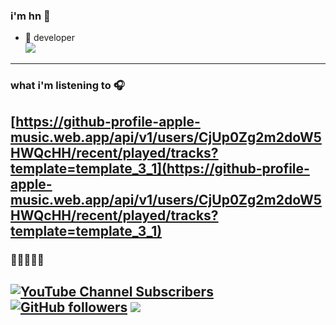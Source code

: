 ### i'm hn 👋

- 🌱 developer                  
![](https://komarev.com/ghpvc/?username=hnitch)
-----------------------------------------------------
### what i'm listening to 🎧
[https://github-profile-apple-music.web.app/api/v1/users/CjUp0Zg2m2doW5HWQcHH/recent/played/tracks?template=template_3_1](https://github-profile-apple-music.web.app/api/v1/users/CjUp0Zg2m2doW5HWQcHH/recent/played/tracks?template=template_3_1)
-----------------------------------------------------

### 🥲👾🧑‍🤝‍🧑
[![YouTube Channel Subscribers](https://img.shields.io/youtube/channel/subscribers/UC6OTetJJekudr2dz5PVa-rw?color=8495f3&label=Youtube%3A&logo=youtube&logoColor=8495f3&style=for-the-badge)](https://www.youtube.com/channel/UC6OTetJJekudr2dz5PVa-rw) [![GitHub followers](https://img.shields.io/github/followers/hnitch?color=8495f3&label=Github%3A&logo=github&logoColor=8495f3&style=for-the-badge)](https://github.com/hnitch/) ![](https://dcbadge.vercel.app/api/shield/690729789702537336)
-----------------------------------------------------
